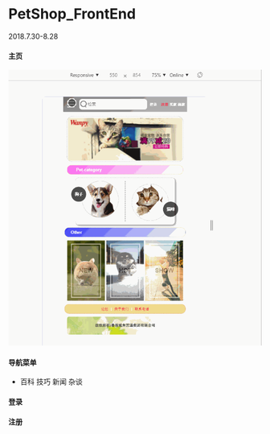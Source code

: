 # PetShop_FrontEnd
2018.7.30-8.28

#### 主页
![home](https://github.com/Cejron/PetShop_FrontEnd/blob/master/screenshot/home.gif)
#### 导航菜单
   - 百科 技巧 新闻 杂谈
#### 登录
#### 注册
